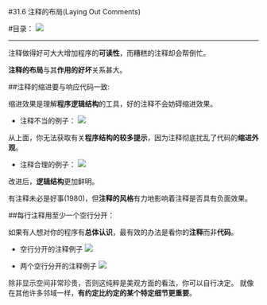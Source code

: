 #31.6 注释的布局(Laying Out Comments)

#目录：
![](https://ws4.sinaimg.cn/large/006tKfTcgy1fhmcq2r40aj30ek072t9h.jpg)

---


注释做得好可大大增加程序的**可读性**，而糟糕的注释却会帮倒忙。

**注释的布局**与其**作用的好坏**关系甚大。


##注释的缩进要与响应代码一致:

缩进效果是理解**程序逻辑结构**的工具，好的注释不会妨碍缩进效果。

- 注释不当的例子：
![](https://ws4.sinaimg.cn/large/006tKfTcgy1fhmcjclts0j30q80mcjyj.jpg)

从上面，你无法获取有关**程序结构的较多提示**，因为注释彻底扰乱了代码的**缩进外观**。

- 注释合理的例子：
![](https://ws3.sinaimg.cn/large/006tKfTcgy1fhmck75z6mj30pq0kgq9m.jpg)

改进后，**逻辑结构**更加鲜明。

有注释未必是好事(1980)，但**注释的风格**有力地影响着注释是否具有负面效果。


##每行注释用至少一个空行分开：

如果有人想对你的程序有**总体认识**，最有效的办法是看你的**注释**而非**代码**。

- 空行分开的注释例子
![](https://ws4.sinaimg.cn/large/006tKfTcgy1fhmcngpfnoj30i607oabe.jpg)

- 两个空行分开的注释例子
![](https://ws2.sinaimg.cn/large/006tKfTcgy1fhmco1kjz5j30hw09smyx.jpg)

除非显示空间非常珍贵，否则这纯粹是美观方面的看法，你可以自行决定。
就像在其他许多邻域一样，**有约定比约定的某个特定细节更重要**。





